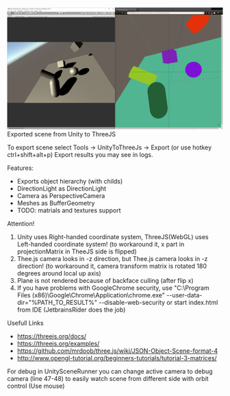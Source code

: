 ![alt text](/Preview.PNG)
Exported scene from Unity to ThreeJS

To export scene select Tools -> UnityToThreeJs -> Export (or use hotkey ctrl+shift+alt+p)
Export results you may see in logs.

Features:
- Exports object hierarchy (with childs)
- DirectionLight as DirectionLight
- Camera as PerspectiveCamera
- Meshes as BufferGeometry
- TODO: matrials and textures support

Attention!
1) Unity uses Right-handed coordinate system, ThreeJS(WebGL) uses Left-handed coordinate system! (to workaround it, x part in projectionMatrix in TheeJS side is flipped)
2) Thee.js camera looks in -z direction, but Thee.js camera looks in -z direction! (to workaround it, camera transform matrix is rotated 180 degrees around local up axis)
3) Plane is not rendered because of backface culling (after flip x)
4) If you have problems with GoogleChrome security, use "C:\Program Files (x86)\Google\Chrome\Application\chrome.exe" --user-data-dir="%PATH_TO_RESULT%" --disable-web-security or start index.html from IDE (JetbrainsRider does the job)

Usefull Links
- https://threejs.org/docs/
- https://threejs.org/examples/
- https://github.com/mrdoob/three.js/wiki/JSON-Object-Scene-format-4
- http://www.opengl-tutorial.org/beginners-tutorials/tutorial-3-matrices/

For debug in UnitySceneRunner you can change active camera to debug camera (line 47-48) to easily watch scene from different side with orbit control (Use mouse)

